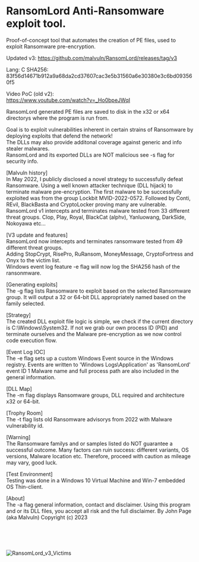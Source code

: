 # RansomLord Anti-Ransomware exploit tool.
Proof-of-concept tool that automates the creation of PE files, used to exploit Ransomware pre-encryption. <br>

Updated v3: https://github.com/malvuln/RansomLord/releases/tag/v3

Lang: C
SHA256: 83f56d14671b912a9a68da2cd37607cac3e5b31560a6e30380e3c6bd093560f5

Video PoC (old v2): <br >
https://www.youtube.com/watch?v=_Ho0bpeJWqI

RansomLord generated PE files are saved to disk in the x32 or x64 directorys where the program is run from. <br>

Goal is to exploit vulnerabilities inherent in certain strains of Ransomware by deploying exploits that defend the network!<br> 
The DLLs may also provide additonal coverage against generic and info stealer malwares.<br>
RansomLord and its exported DLLs are NOT malicious see -s flag for security info.<br>

[Malvuln history] <br>
 In May 2022, I publicly disclosed a novel strategy to successfully defeat Ransomware.
 Using a well known attacker technique (DLL hijack) to terminate malware pre-encryption.
 The first malware to be successfully exploited was from the group Lockbit MVID-2022-0572.
 Followed by Conti, REvil, BlackBasta and CryptoLocker proving many are vulnerable.
 RansomLord v1 intercepts and terminates malware tested from 33 different threat groups.
 Clop, Play, Royal, BlackCat (alphv), Yanluowang, DarkSide, Nokoyawa etc...

[V3 update and features] <br>
RansomLord now intercepts and terminates ransomware tested from 49 different threat groups. <br>
Adding StopCrypt, RisePro, RuRansom, MoneyMessage, CryptoFortress and Onyx to the victim list.<br>
Windows event log feature -e flag will now log the SHA256 hash of the ransonmware.<br>

[Generating exploits] <br>
 The -g flag lists Ransomware to exploit based on the selected Ransomware group.
 It will output a 32 or 64-bit DLL appropriately named based on the family selected.

[Strategy]  <br> 
 The created DLL exploit file logic is simple, we check if the current directory
 is C:\Windows\System32. If not we grab our own process ID (PID) and terminate
 ourselves and the Malware pre-encryption as we now control code execution flow.

[Event Log IOC] <br> 
 The -e flag sets up a custom Windows Event source in the Windows registry.
 Events are written to 'Windows Logs\Application' as 'RansomLord' event ID 1
 Malware name and full process path are also included in the general information.

[DLL Map] <br>
 The -m flag displays Ransomware groups, DLL required and architecture x32 or 64-bit.

[Trophy Room] <br>
 The -t flag lists old Ransomware advisorys from 2022 with Malware vulnerability id.

[Warning] <br>
 The Ransomware familys and or samples listed do NOT guarantee a successful outcome.
 Many factors can ruin success: different variants, OS versions, Malware location etc.
 Therefore, proceed with caution as mileage may vary, good luck.

[Test Environment] <br>
 Testing was done in a Windows 10 Virtual Machine and Win-7 embedded OS Thin-client.

[About] <br>
 The -a flag general information, contact and disclaimer.
 Using this program and or its DLL files, you accept all risk and the full disclaimer.
 By John Page (aka Malvuln) Copyright (c) 2023
 
 <br><br><br>
 
![RansomLord_v3_Victims](https://github.com/malvuln/RansomLord/assets/75002643/30006d20-8dc4-45aa-ae52-7bacf38e9dde)



